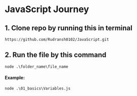 # JavaScript Journey

## 1. Clone repo by running this in terminal
```https://github.com/Rudransh0102/JavaScript.git```

## 2. Run the file by this command
```node .\folder_name\file_name```
#### Example: 
```node .\01_basics\Variables.js```
